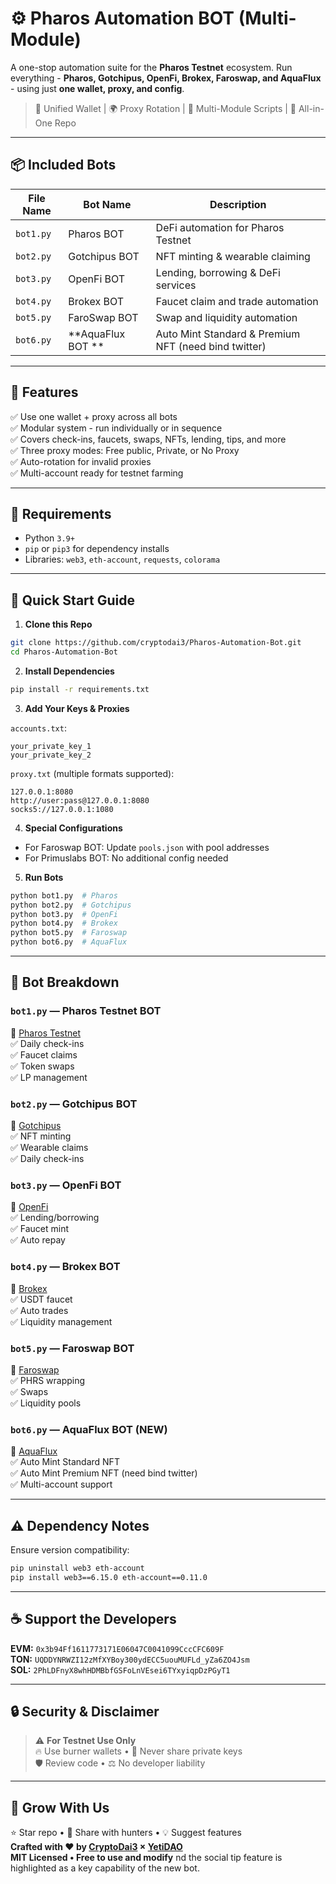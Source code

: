 # ⚙️ Pharos Automation BOT (Multi-Module)

A one-stop automation suite for the **Pharos Testnet** ecosystem. Run everything - **Pharos, Gotchipus, OpenFi, Brokex, Faroswap, and AquaFlux** - using just **one wallet, proxy, and config**.

> 🔑 Unified Wallet | 🌍 Proxy Rotation | 🧩 Multi-Module Scripts | 📁 All-in-One Repo

---

## 📦 Included Bots

| File Name | Bot Name           | Description                        |
| --------- | ------------------ | ---------------------------------- |
| `bot1.py` | Pharos BOT         | DeFi automation for Pharos Testnet |
| `bot2.py` | Gotchipus BOT      | NFT minting & wearable claiming    |
| `bot3.py` | OpenFi BOT         | Lending, borrowing & DeFi services |
| `bot4.py` | Brokex BOT         | Faucet claim and trade automation  |
| `bot5.py` | FaroSwap BOT       | Swap and liquidity automation      |
| `bot6.py` | **AquaFlux BOT  ** | Auto Mint Standard & Premium NFT (need bind twitter)  |

---

## 🧠 Features

✅ Use one wallet + proxy across all bots  
✅ Modular system - run individually or in sequence  
✅ Covers check-ins, faucets, swaps, NFTs, lending, tips, and more  
✅ Three proxy modes: Free public, Private, or No Proxy  
✅ Auto-rotation for invalid proxies  
✅ Multi-account ready for testnet farming  

---

## 🔧 Requirements

* Python `3.9+`
* `pip` or `pip3` for dependency installs
* Libraries: `web3`, `eth-account`, `requests`, `colorama`

---

## 🚀 Quick Start Guide

1. **Clone this Repo**
```bash
git clone https://github.com/cryptodai3/Pharos-Automation-Bot.git
cd Pharos-Automation-Bot
```

2. **Install Dependencies**
```bash
pip install -r requirements.txt
```

3. **Add Your Keys & Proxies**

`accounts.txt`:
```
your_private_key_1
your_private_key_2
```

`proxy.txt` (multiple formats supported):
```
127.0.0.1:8080
http://user:pass@127.0.0.1:8080
socks5://127.0.0.1:1080
```

4. **Special Configurations**
- For Faroswap BOT: Update `pools.json` with pool addresses
- For Primuslabs BOT: No additional config needed

5. **Run Bots**
```bash
python bot1.py  # Pharos
python bot2.py  # Gotchipus
python bot3.py  # OpenFi
python bot4.py  # Brokex
python bot5.py  # Faroswap
python bot6.py  # AquaFlux
```

---

## 🤖 Bot Breakdown

### `bot1.py` — **Pharos Testnet BOT**
🔗 [Pharos Testnet](https://testnet.pharosnetwork.xyz/experience?inviteCode=8G8MJ3zGE5B7tJgP)  
✅ Daily check-ins  
✅ Faucet claims  
✅ Token swaps  
✅ LP management  

### `bot2.py` — **Gotchipus BOT**
🔗 [Gotchipus](https://gotchipus.com/)  
✅ NFT minting   
✅ Wearable claims  
✅ Daily check-ins  

### `bot3.py` — **OpenFi BOT**
🔗 [OpenFi](https://app.open-fi.xyz/)  
✅ Lending/borrowing  
✅ Faucet mint  
✅ Auto repay       

### `bot4.py` — **Brokex BOT**
🔗 [Brokex](https://app.brokex.trade/)  
✅ USDT faucet   
✅ Auto trades   
✅ Liquidity management    

### `bot5.py` — **Faroswap BOT**
🔗 [Faroswap](https://faroswap.xyz/swap)  
✅ PHRS wrapping   
✅ Swaps   
✅ Liquidity pools    

### `bot6.py` — **AquaFlux BOT** (NEW)
🔗 [AquaFlux](https://playground.aquaflux.pro/)  
✅ Auto Mint Standard NFT    
✅ Auto Mint Premium NFT (need bind twitter)        
✅ Multi-account support    

---

## ⚠️ Dependency Notes
Ensure version compatibility:
```bash
pip uninstall web3 eth-account
pip install web3==6.15.0 eth-account==0.11.0
```

---

## ☕ Support the Developers
**EVM:** `0x3b94Ff1611773171E06047C0041099CccCFC609F`  
**TON:** `UQDDYNRWZI12zMfXYBoy300ydECC5uouMUFLd_yZa6ZO4Jsm`  
**SOL:** `2PhLDFnyX8whHDMBbfGSFoLnVEsei6TYxyiqpDzPGyT1`  

---

## 🔒 Security & Disclaimer
> ⚠️ **For Testnet Use Only**  
> 🔥 Use burner wallets • 🔐 Never share private keys  
> 🛡️ Review code • ⚖️ No developer liability  

---

## 🙌 Grow With Us
⭐ Star repo • 💬 Share with hunters • 💡 Suggest features  
**Crafted with ❤️ by [CryptoDai3](https://t.me/cryptodai3) × [YetiDAO](https://t.me/YetiDAO)**  
**MIT Licensed • Free to use and modify**
nd the social tip feature is highlighted as a key capability of the new bot.
